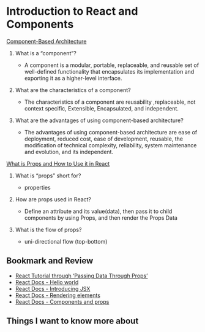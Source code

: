 # Introduction to React and Components

[Component-Based Architecture](https://www.tutorialspoint.com/software_architecture_design/component_based_architecture.htm)

1. What is a “component”?

    - A component is a modular, portable, replaceable, and reusable set of well-defined functionality that encapsulates its implementation and exporting it as a higher-level interface.
    
2. What are the characteristics of a component?

    - The characteristics of a component are reusability ,replaceable, not context specific, Extensible, Encapsulated, and independent.

3. What are the advantages of using component-based architecture?

    - The advantages of using component-based architecture are ease of deployment, reduced cost, ease of development, reusable, the modification of technical complexity, reliability, system maintenance and evolution, and its independent.

[What is Props and How to Use it in React](https://itnext.io/what-is-props-and-how-to-use-it-in-react-da307f500da0#:~:text=%E2%80%9CProps%E2%80%9D%20is%20a%20special%20keyword,way%20from%20parent%20to%20child)

1. What is “props” short for?

    - properties 
    
2. How are props used in React?

    - Define an attribute and its value(data), then pass it to child components by using Props, and then render the Props Data

    
3. What is the flow of props?

    - uni-directional flow (top-bottom)


## Bookmark and Review
- [React Tutorial through ‘Passing Data Through Props’](https://reactjs.org/tutorial/tutorial.html)
- [React Docs - Hello world](https://reactjs.org/docs/hello-world.html)
- [React Docs - Introducing JSX](https://reactjs.org/docs/introducing-jsx.html)
- [React Docs - Rendering elements](https://reactjs.org/docs/rendering-elements.html)
- [React Docs - Components and props](https://reactjs.org/docs/components-and-props.html)

## Things I want to know more about
